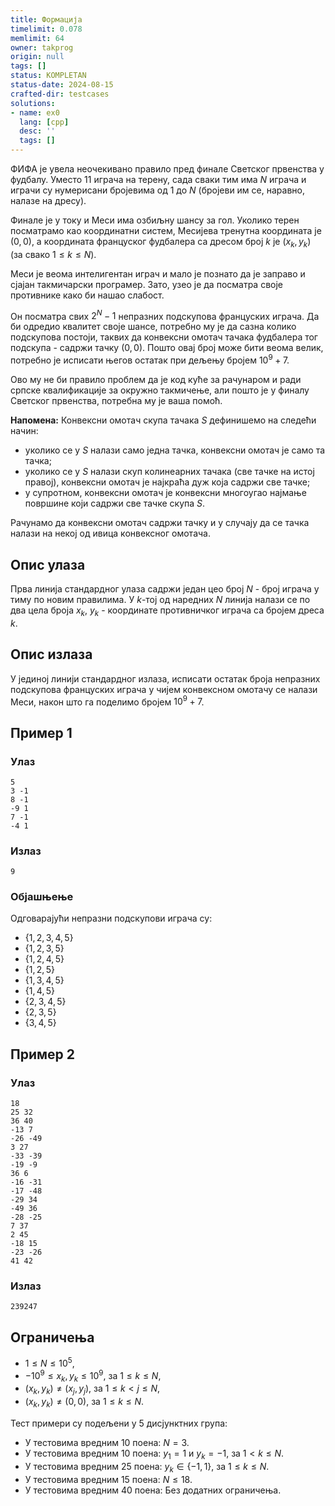 ```yaml
---
title: Формација
timelimit: 0.078
memlimit: 64
owner: takprog
origin: null
tags: []
status: KOMPLETAN
status-date: 2024-08-15
crafted-dir: testcases
solutions:
- name: ex0
  lang: [cpp]
  desc: ''
  tags: []
---
```


ФИФА је увела неочекивано правило пред финале Светског првенства у фудбалу. Уместо $11$ играча на терену, сада сваки тим има $N$ играча и играчи су нумерисани бројевима од $1$ до $N$ (бројеви им се, наравно, налазе на дресу).

Финале је у току и Меси има озбиљну шансу за гол. Уколико терен посматрамо као координатни систем, Месијева тренутна координата је $(0, 0)$, а координата француског фудбалера са дресом број $k$ је $(x_k, y_k)$ (за свако $1 \leq k \leq N)$.

Меси је веома интелигентан играч и мало је познато да је заправо и сјајан такмичарски програмер. Зато, узео је да посматра своје противнике како би нашао слабост.

Он посматра свих $2^N - 1$ непразних подскупова француских играча. Да би одредио квалитет своје шансе, потребно му је да сазна колико подскупова постоји, таквих да конвексни омотач тачака фудбалера тог подскупа - садржи тачку $(0,0)$. Пошто овај број може бити веома велик, потребно је исписати његов остатак при дељењу бројем $10^9+7$.

Ово му не би правило проблем да је код куће за рачунаром и ради српске квалификације за окружно такмичење, али пошто је у финалу Светског првенства, потребна му је ваша помоћ.

**Напомена:** Конвексни омотач скупа тачака $S$ дефинишемо на следећи начин:

- уколико се у $S$ налази само једна тачка, конвексни омотач је само та тачка;
- уколико се у $S$ налази скуп колинеарних тачака (све тачке на истој правој), конвексни омотач је најкраћа дуж која садржи све тачке;
- у супротном, конвексни омотач је конвексни многоугао најмање површине који садржи све тачке скупа $S$.

Рачунамо да конвексни омотач садржи тачку и у случају да се тачка налази на некој од ивица конвексног омотача.

## Опис улаза
Прва линија стандардног улаза садржи један цео број $N$ - број играча у тиму по новим правилима.
У $k$-тој од наредних $N$ линија налази се по два цела броја $x_k$, $y_k$ - координате противничког играча са бројем дреса $k$.

## Опис излаза
У јединој линији стандардног излаза, исписати остатак броја непразних подскупова француских играча у чијем конвексном омотачу се налази Меси, након што га поделимо бројем $10^9+7$.

## Пример 1
### Улаз
```
5
3 -1
8 -1
-9 1
7 -1
-4 1
```

### Излаз
```
9
```

### Објашњење
Одговарајући непразни подскупови играча су: 

- $\{1, 2, 3, 4, 5\}$
- $\{1, 2, 3, 5\}$
- $\{1, 2, 4, 5\}$
- $\{1, 2, 5\}$
- $\{1, 3, 4, 5\}$
- $\{1, 4, 5\}$
- $\{2, 3, 4, 5\}$
- $\{2, 3, 5\}$
- $\{3, 4, 5\}$

## Пример 2

### Улаз
```
18
25 32
36 40
-13 7
-26 -49
3 27
-33 -39
-19 -9
36 6
-16 -31
-17 -48
-29 34
-49 36
-28 -25
7 37
2 45
-18 15
-23 -26
41 42
```

### Излаз
```
239247
```

## Ограничења

- $1 \leq N \leq 10^5$,
- $-10^9 \leq x_k, y_k \leq 10^9$, за $1 \leq k \leq N$,
- $(x_k, y_k) \neq (x_j, y_j)$, за $1 \leq k < j \leq N$,
- $(x_k, y_k) \neq (0, 0)$, за $1 \leq k \leq N$.

Тест примери су подељени у 5 дисјунктних група:

- У тестовима вредним 10 поена: $N = 3$.
- У тестовима вредним 10 поена: $y_1 = 1$ и $y_k = -1$, за $1 < k \leq N$.
- У тестовима вредним 25 поена: $y_k \in \{-1, 1\}$, за $1 \leq k \leq N$.
- У тестовима вредним 15 поена: $N \leq 18$.
- У тестовима вредним 40 поена: Без додатних ограничења.



